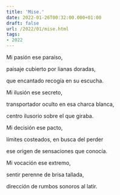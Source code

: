 ```yaml
---
title: 'Mise.'
date: 2022-01-26T00:32:00.000+01:00
draft: false
url: /2022/01/mise.html
tags: 
- 2022
---
```


Mi pasión ese paraíso,

paisaje cubierto por lianas doradas,

que encantado recogía en su escucha.

  

Mi ilusión ese secreto,

transportador oculto en esa charca blanca,

centro ilusorio sobre el que giraba.

  

Mi decisión ese pacto,

límites costeados, en busca del perder

ese origen de sensaciones que conocía.

  

Mi vocación ese extremo,

sentir perenne de brisa tallada,

dirección de rumbos sonoros al latir.
